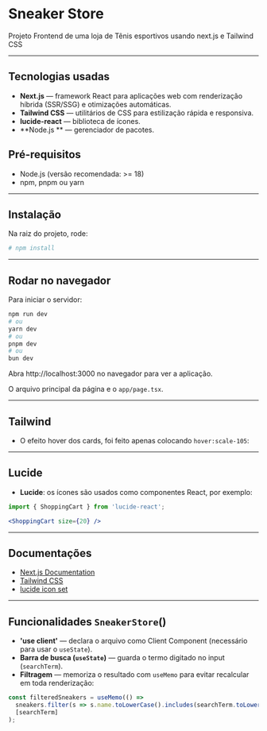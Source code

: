 # Sneaker Store

Projeto Frontend de uma loja de Tênis esportivos usando next.js e Tailwind CSS

---

## Tecnologias usadas


- **Next.js** — framework React para aplicações web com renderização híbrida (SSR/SSG) e otimizações automáticas.
- **Tailwind CSS** — utilitários de CSS para estilização rápida e responsiva.
- **lucide-react** — biblioteca de ícones.
- **Node.js ** — gerenciador de pacotes.



## Pré-requisitos

- Node.js (versão recomendada: >= 18)
- npm, pnpm ou yarn

---

## Instalação

Na raiz do projeto, rode:

```bash
# npm install
```

---

## Rodar no navegador

Para iniciar o servidor:

```bash
npm run dev
# ou
yarn dev
# ou
pnpm dev
# ou
bun dev
```

Abra http://localhost:3000 no navegador para ver a aplicação.

O arquivo principal da página e o  `app/page.tsx`.

---


## Tailwind


- O efeito hover dos cards, foi feito apenas colocando  `hover:scale-105`:


---

## Lucide


- **Lucide**: os ícones são usados como componentes React, por exemplo:

```jsx
import { ShoppingCart } from 'lucide-react';

<ShoppingCart size={20} />
```

---

## Documentações

- [Next.js Documentation](https://nextjs.org/docs)
- [Tailwind CSS](https://tailwindcss.com/docs)
- [lucide icon set](https://lucide.dev)

---


## Funcionalidades `SneakerStore`()

- **'use client'** — declara o arquivo como Client Component (necessário para usar o `useState`).
- **Barra de busca (`useState`)** — guarda o termo digitado no input (`searchTerm`).
- **Filtragem** — memoriza o resultado com `useMemo` para evitar recalcular em toda renderização:

```js
const filteredSneakers = useMemo(() =>
  sneakers.filter(s => s.name.toLowerCase().includes(searchTerm.toLowerCase())),
  [searchTerm]
);
```
